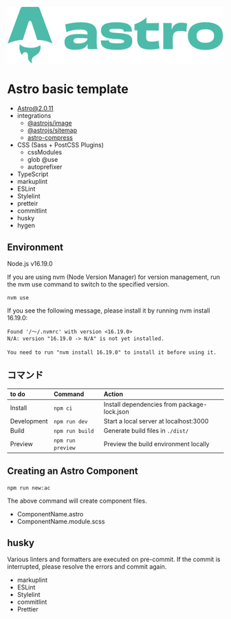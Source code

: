 ![astro-logo](astro_logo.svg)

# Astro basic template

- [Astro@2.0.11](https://astro.build/ "Astro@2.0.11")
- integrations
  - [@astrojs/image](https://github.com/withastro/astro/tree/main/packages/integrations/image/ "@astrojs/image")
  - [@astrojs/sitemap](https://github.com/withastro/astro/tree/main/packages/integrations/sitemap/ "@astrojs/sitemap")
  - [astro-compress](https://github.com/astro-community/astro-compress "astro-compress")
- CSS (Sass + PostCSS Plugins)
  - cssModules
  - glob @use
  - autoprefixer
- TypeScript
- markuplint
- ESLint
- Stylelint
- pretteir
- commitlint
- husky
- hygen

## Environment
Node.js v16.19.0

If you are using nvm (Node Version Manager) for version management, run the nvm use command to switch to the specified version.

```
nvm use
```

If you see the following message, please install it by running nvm install 16.19.0:

```
Found '/〜/.nvmrc' with version <16.19.0>
N/A: version "16.19.0 -> N/A" is not yet installed.

You need to run "nvm install 16.19.0" to install it before using it.
```

## コマンド

| to do            | Command              | Action                                             |
| :--------------------- | :--------------------- | :------------------------------------------------- |
| Install         | `npm ci`         | Install dependencies from package-lock.json                             |
| Development         | `npm run dev`             | Start a local server at localhost:3000     |
| Build         | `npm run build`           | Generate build files in `./dist/`            |
| Preview         | `npm run preview`         | Preview the build environment locally       |


## Creating an Astro Component

```
npm run new:ac
```

The above command will create component files.

- ComponentName.astro
- ComponentName.module.scss


## husky

Various linters and formatters are executed on pre-commit.
If the commit is interrupted, please resolve the errors and commit again.

- markuplint
- ESLint
- Stylelint
- commitlint
- Prettier
